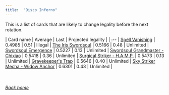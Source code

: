 ```yaml
---
title:  "Disco Inferno"
---
```


This is a list of cards that are likely to change legality before the next rotation.

| Card name | Average | Last | Projected legality |
| :-- |
[Spell Vanishing](https://db.ygoprodeck.com/card/?search=Spell%20Vanishing) | 0.4985 | 0.51 | Illegal |
[The Iris Swordsoul](https://db.ygoprodeck.com/card/?search=The%20Iris%20Swordsoul) | 0.5166 | 0.48 | Unlimited |
[Swordsoul Emergence](https://db.ygoprodeck.com/card/?search=Swordsoul%20Emergence) | 0.5227 | 0.13 | Unlimited |
[Swordsoul Grandmaster - Chixiao](https://db.ygoprodeck.com/card/?search=Swordsoul%20Grandmaster%20-%20Chixiao) | 0.5418 | 0.36 | Unlimited |
[Surgical Striker - H.A.M.P.](https://db.ygoprodeck.com/card/?search=Surgical%20Striker%20-%20H.A.M.P.) | 0.5473 | 0.13 | Unlimited |
[Gravekeeper's Trap](https://db.ygoprodeck.com/card/?search=Gravekeeper's%20Trap) | 0.5646 | 0.40 | Unlimited |
[Sky Striker Mecha - Widow Anchor](https://db.ygoprodeck.com/card/?search=Sky%20Striker%20Mecha%20-%20Widow%20Anchor) | 0.6301 | 0.43 | Unlimited |

<br>

###### [Back home](index)